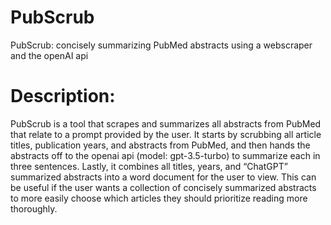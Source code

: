 # PubScrub
PubScrub: concisely summarizing PubMed abstracts using a webscraper and the openAI api

# Description:
PubScrub is a tool that scrapes and summarizes all abstracts from PubMed that relate to a prompt provided by the user. It starts by scrubbing all article titles, publication years, and abstracts from PubMed, and then hands the abstracts off to the openai api (model: gpt-3.5-turbo) to summarize each in three sentences. Lastly, it combines all titles, years, and “ChatGPT” summarized abstracts into a word document for the user to view. This can be useful if the user wants a collection of concisely summarized abstracts to more easily choose which articles they should prioritize reading more thoroughly.
